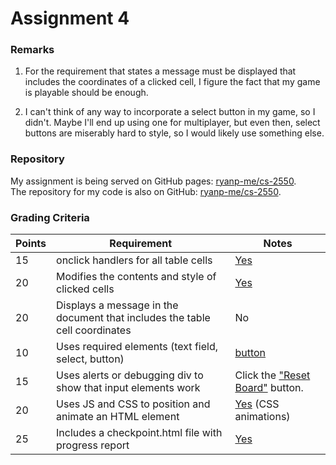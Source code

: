 # Assignment 4

### Remarks

1.	For the requirement that states a message must be displayed that includes
	the coordinates of a clicked cell, I figure the fact that my game is
	playable should be enough.

2.	I can't think of any way to incorporate a select button in my game, so I
	didn't. Maybe I'll end up using one for multiplayer, but even then, select
	buttons are miserably hard to style, so I would likely use something else.

### Repository

My assignment is being served on GitHub pages: [ryanp-me/cs-2550][1].  
The repository for my code is also on GitHub: [ryanp-me/cs-2550][2].

[1]: http://ryanp-me.github.io/cs-2550/ "GitHub Pages"
[2]: https://github.com/ryanp-me/cs-2550/tree/master/connect-four/app "GitHub Repository"

### Grading Criteria

Points | Requirement                                                                 | Notes
-------|-----------------------------------------------------------------------------|-------
15     | onclick handlers for all table cells                                        | [Yes][3]
20     | Modifies the contents and style of clicked cells                            | [Yes][4]
20     | Displays a message in the document that includes the table cell coordinates | No
10     | Uses required elements (text field, select, button)                         | [button][5]
15     | Uses alerts or debugging div to show that input elements work               | Click the ["Reset Board"][6] button.
20     | Uses JS and CSS to position and animate an HTML element                     | [Yes][7] (CSS animations)
25     | Includes a checkpoint.html file with progress report                        | [Yes][8]

[3]: https://github.com/ryanp-me/cs-2550/blob/2637f55e23e4ae13ff0f009fdd2b71d69587dd9f/connect-four/app/js/game/view.js#L111-142 "onclick handlers"
[4]: https://github.com/ryanp-me/cs-2550/blob/2637f55e23e4ae13ff0f009fdd2b71d69587dd9f/connect-four/app/js/game/view.js#L54-L63 "style modification"
[5]: https://github.com/ryanp-me/cs-2550/blob/2637f55e23e4ae13ff0f009fdd2b71d69587dd9f/connect-four/app/game.html#L25 "required elements"
[6]: http://ryanp-me.github.io/cs-2550/game.html "reset button"
[7]: https://github.com/ryanp-me/cs-2550/blob/2637f55e23e4ae13ff0f009fdd2b71d69587dd9f/connect-four/app/css/game.scss#L131-L165 "animations"
[8]: http://ryanp-me.github.io/cs-2550/checkpoint.html "checkpoint"
